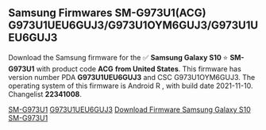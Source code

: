 <h2>Samsung Firmwares SM-G973U1(ACG) G973U1UEU6GUJ3/G973U1OYM6GUJ3/G973U1UEU6GUJ3</h2>
Download the Samsung firmware for the ✅ <strong>Samsung Galaxy S10 </strong> ⭐ <strong>SM-G973U1</strong> with product code <strong>ACG</strong> <strong> from United States</strong>. This firmware has version number PDA <strong>G973U1UEU6GUJ3</strong> and CSC G973U1OYM6GUJ3. The operating system of this firmware is Android R , with build date 2021-11-10. Changelist <strong>22341008</strong>.


[SM-G973U1](https://samfirm.shop/samsung/model/SM-G973U1)
[G973U1UEU6GUJ3](https://samfirm.shop/samsung/pda/G973U1UEU6GUJ3)
[Download Firmware Samsung Galaxy S10 SM-G973U1](https://samfirm.shop/samsung/firmware/473406)
